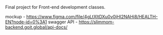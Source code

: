 Final project for Front-end development classes.

mockup - https://www.figma.com/file/4gLtXltDXu0v0jHI2NAHi8/HEALTH-EN?node-id=0%3A1
swagger API - https://slimmom-backend.goit.global/api-docs/
